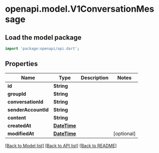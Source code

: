 # openapi.model.V1ConversationMessage

## Load the model package
```dart
import 'package:openapi/api.dart';
```

## Properties
Name | Type | Description | Notes
------------ | ------------- | ------------- | -------------
**id** | **String** |  | 
**groupId** | **String** |  | 
**conversationId** | **String** |  | 
**senderAccountId** | **String** |  | 
**content** | **String** |  | 
**createdAt** | [**DateTime**](DateTime.md) |  | 
**modifiedAt** | [**DateTime**](DateTime.md) |  | [optional] 

[[Back to Model list]](../README.md#documentation-for-models) [[Back to API list]](../README.md#documentation-for-api-endpoints) [[Back to README]](../README.md)


